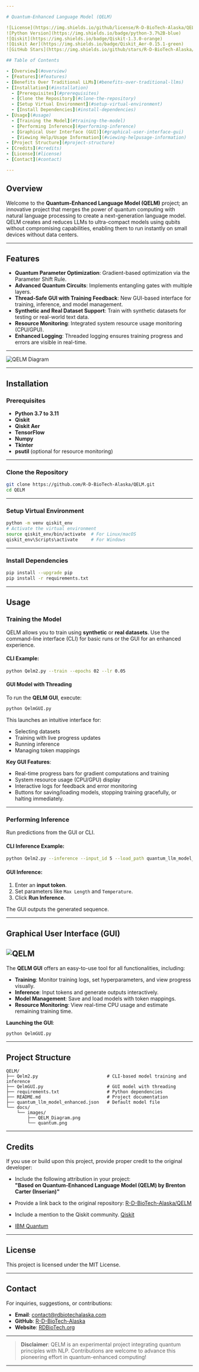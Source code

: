 ```yaml
---

# Quantum-Enhanced Language Model (QELM)

![License](https://img.shields.io/github/license/R-D-BioTech-Alaska/QELM)
![Python Version](https://img.shields.io/badge/python-3.7%2B-blue)
![Qiskit](https://img.shields.io/badge/Qiskit-1.3.0-orange)
![Qiskit Aer](https://img.shields.io/badge/Qiskit_Aer-0.15.1-green)
![GitHub Stars](https://img.shields.io/github/stars/R-D-BioTech-Alaska/QELM?style=social)

## Table of Contents

- [Overview](#overview)
- [Features](#features)
- [Benefits Over Traditional LLMs](#benefits-over-traditional-llms)
- [Installation](#installation)
  - [Prerequisites](#prerequisites)
  - [Clone the Repository](#clone-the-repository)
  - [Setup Virtual Environment](#setup-virtual-environment)
  - [Install Dependencies](#install-dependencies)
- [Usage](#usage)
  - [Training the Model](#training-the-model)
  - [Performing Inference](#performing-inference)
  - [Graphical User Interface (GUI)](#graphical-user-interface-gui)
  - [Viewing Help/Usage Information](#viewing-helpusage-information)
- [Project Structure](#project-structure)
- [Credits](#credits)
- [License](#license)
- [Contact](#contact)

---
```


## Overview

Welcome to the **Quantum-Enhanced Language Model (QELM)** project; an innovative project that merges the power of quantum computing with natural language processing to create a next-generation language model. QELM creates and reduces LLMs to ultra-compact models using qubits without compromising capabilities, enabling them to run instantly on small devices without data centers.

---

## Features

- **Quantum Parameter Optimization**: Gradient-based optimization via the Parameter Shift Rule.
- **Advanced Quantum Circuits**: Implements entangling gates with multiple layers.
- **Thread-Safe GUI with Training Feedback**: New GUI-based interface for training, inference, and model management.
- **Synthetic and Real Dataset Support**: Train with synthetic datasets for testing or real-world text data.
- **Resource Monitoring**: Integrated system resource usage monitoring (CPU/GPU).
- **Enhanced Logging**: Threaded logging ensures training progress and errors are visible in real-time.

---

![QELM Diagram](docs/images/QELM_Diagram.png)

---
## Installation

### Prerequisites

- **Python 3.7 to 3.11**
- **Qiskit**
- **Qiskit Aer**
- **TensorFlow**
- **Numpy**
- **Tkinter**
- **psutil** (optional for resource monitoring)

---

### Clone the Repository

```bash
git clone https://github.com/R-D-BioTech-Alaska/QELM.git
cd QELM
```

---

### Setup Virtual Environment

```bash
python -m venv qiskit_env
# Activate the virtual environment
source qiskit_env/bin/activate  # For Linux/macOS
qiskit_env\Scripts\activate     # For Windows
```

---

### Install Dependencies

```bash
pip install --upgrade pip
pip install -r requirements.txt
```

---

## Usage

### Training the Model

QELM allows you to train using **synthetic** or **real datasets**. Use the command-line interface (CLI) for basic runs or the GUI for an enhanced experience.

#### CLI Example:

```bash
python Qelm2.py --train --epochs 02 --lr 0.05
```

#### GUI Model with Threading

To run the **QELM GUI**, execute:

```bash
python QelmGUI.py
```

This launches an intuitive interface for:

- Selecting datasets
- Training with live progress updates
- Running inference
- Managing token mappings

**Key GUI Features**:

- Real-time progress bars for gradient computations and training
- System resource usage (CPU/GPU) display
- Interactive logs for feedback and error monitoring
- Buttons for saving/loading models, stopping training gracefully, or halting immediately.

---

### Performing Inference

Run predictions from the GUI or CLI.

#### CLI Inference Example:

```bash
python Qelm2.py --inference --input_id 5 --load_path quantum_llm_model_enhanced.json
```

#### GUI Inference:

1. Enter an **input token**.
2. Set parameters like `Max Length` and `Temperature`.
3. Click **Run Inference**.

The GUI outputs the generated sequence.

---

## Graphical User Interface (GUI)


![QELM](docs/images/QELM.png)
---

The **QELM GUI** offers an easy-to-use tool for all functionalities, including:

- **Training**: Monitor training logs, set hyperparameters, and view progress visually.
- **Inference**: Input tokens and generate outputs interactively.
- **Model Management**: Save and load models with token mappings.
- **Resource Monitoring**: View real-time CPU usage and estimate remaining training time.

**Launching the GUI**:

```bash
python QelmGUI.py
```

---

## Project Structure

```plaintext
QELM/
├── Qelm2.py                          # CLI-based model training and inference
├── QelmGUI.py                        # GUI model with threading
├── requirements.txt                  # Python dependencies
├── README.md                         # Project documentation
├── quantum_llm_model_enhanced.json   # Default model file
└── docs/
    └── images/
        ├── QELM_Diagram.png
        └── quantum.png
```

---

## Credits

If you use or build upon this project, provide proper credit to the original developer:

- Include the following attribution in your project:  
  **"Based on Quantum-Enhanced Language Model (QELM) by Brenton Carter (Inserian)"**

- Provide a link back to the original repository: [R-D-BioTech-Alaska/QELM](https://github.com/R-D-BioTech-Alaska/QELM)

- Include a mention to the Qiskit community. [Qiskit](https://qiskit.org/)

- [IBM Quantum](https://www.ibm.com/quantum)

---

## License

This project is licensed under the MIT License.

---

## Contact

For inquiries, suggestions, or contributions:

- **Email**: [contact@rdbiotechalaska.com](mailto:contact@rdbiotechalaska.com)
- **GitHub**: [R-D-BioTech-Alaska](https://github.com/R-D-BioTech-Alaska)
- **Website**: [RDBioTech.org](http://RDBioTech.org)

---

> **Disclaimer**: QELM is an experimental project integrating quantum principles with NLP. Contributions are welcome to advance this pioneering effort in quantum-enhanced computing! 

---
